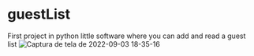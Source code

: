 # guestList
First project in python
little software where you can add and read a guest list
![Captura de tela de 2022-09-03 18-35-16](https://user-images.githubusercontent.com/62065621/188288414-811a272a-2057-4b51-9416-9bdc4e88b556.png)
